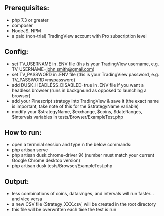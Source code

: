 ## Prerequisites:
- php 7.3 or greater
- composer
- NodeJS, NPM
- a paid (non-trial) TradingView account with Pro subscription level

## Config:
- set TV_USERNAME in .ENV file (this is your TradingView username, e.g. TV_USERNAME=john.smith@gmail.com)
- set TV_PASSWORD in .ENV file (this is your TradingView password, e.g. TV_PASSWORD=mypassword)
- add DUSK_HEADLESS_DISABLED=true in .ENV file if you want a headless browser (runs in background as opposed to launching a browser)
- add your Pinescript strategy into TradingView & save it (the exact name is important, take note of this for the $strategyName variable)
- modify your $strategyName, $exchange, $coins, $dateRanges, $intervals variables in tests/Browser/ExampleTest.php

## How to run:
- open a termnial session and type in the below commands:
- php artisan serve
- php artisan dusk:chrome-driver 96 (number must match your current Google Chrome desktop version)
- php artisan dusk tests/Browser/ExampleTest.php

## Output:
- less combinations of coins, dataranges, and intervals will run faster... and vice versa
- a new CSV file (Strategy_XXX.csv) will be created in the root directory
- this file will be overwritten each time the test is run
